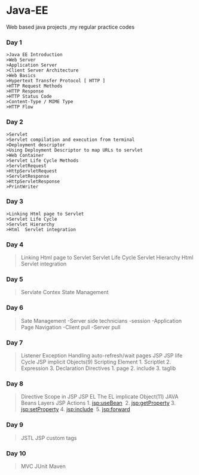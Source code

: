 # Java-EE
Web based java projects ,my regular practice codes
### Day 1
	>Java EE Introduction
	>Web Server 
	>Application Server 
	>Client Server Architecture 
	>Web Basics 
	>Hypertext Transfer Protocol [ HTTP ] 
	>HTTP Request Methods 
	>HTTP Response 
	>HTTP Status Code 
	>Content-Type / MIME Type 
	>HTTP Flow 

### Day 2
	>Servlet
	>Servlet compilation and execution from terminal 
	>Deployment descriptor 
	>Using Deployment Descriptor to map URLs to servlet
	>Web Container
	>Servlet Life Cycle Methods
	>ServletRequest
	>HttpServletRequest
	>ServletResponse
	>HttpServletResponse
	>PrintWriter 


### Day 3
	>Linking Html page to Servlet
	>Servlet Life Cycle
	>Servlet Hierarchy
	>Html  Servlet integration 


### Day 4
>Linking Html page to Servlet
>Servlet Life Cycle
>Servlet Hierarchy
>Html  Servlet integration 

### Day 5
>Servlate Contex
>State Management 

### Day 6
>Sate Management 
	-Server side technicians 
		-session
		-Application
>Page Navigation
	-Client pull
	-Server pull

### Day 7
>Listener
>Exception Handling 
>auto-refresh/wait pages
>JSP
>JSP life Cycle
>JSP implicit Objects(9)
>Scripting Element
	1. Scriptlet 2. Expression 3. Declaration 
>Directives
	1. page 2. include 3. taglib 
	
### Day 8
>Directive
>Scope in JSP
>JSP EL
>The EL implicate Object(11)
>JAVA Beans 
>Layers
>JSP Actions
	1. <jsp:useBean> 	2. <jsp:getProperty>
	 3. <jsp:setProperty>
	 4. <jsp:include> 	5. <jsp:forward>  

### Day 9
>JSTL
>JSP custom tags

### Day 10
>MVC
>JUnit
>Maven
